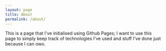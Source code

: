 ```yaml
---
layout: page
title: About
permalink: /about/
---
```


This is a page that I've initialised using Github Pages; I want to use this page to simply keep track of technologies
I've used and stuff I've done just because I can owo.